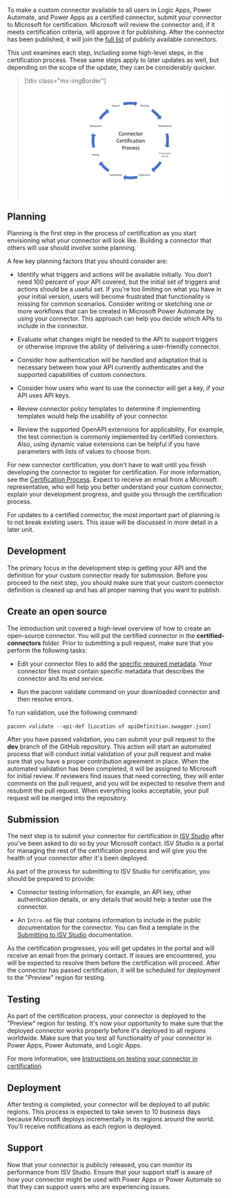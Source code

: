 To make a custom connector available to all users in Logic Apps, Power Automate, and Power Apps as a certified connector, submit your connector to Microsoft for certification. Microsoft will review the connector and, if it meets certification criteria, will approve it for publishing. After the connector has been published, it will join the [full list](/connectors/connector-reference/?azure-portal=true) of publicly available connectors.

This unit examines each step, including some high-level steps, in the certification process. These same steps apply to later updates as well, but depending on the scope of the update, they can be considerably quicker.

> [!div class="mx-imgBorder"]
> [![Certification process diagram with planning, development, create open source, submission, certification, testing, deployment, and support steps.](../media/certification-process.png)](../media/certification-process.png#lightbox)

## Planning

Planning is the first step in the process of certification as you start envisioning what your connector will look like. Building a connector that others will use should involve some planning. 

A few key planning factors that you should consider are:

- Identify what triggers and actions will be available initially. You don't need 100 percent of your API covered, but the initial set of triggers and actions should be a useful set. If you're too limiting on what you have in your initial version, users will become frustrated that functionality is missing for common scenarios. Consider writing or sketching one or more workflows that can be created in Microsoft Power Automate by using your connector. This approach can help you decide which APIs to include in the connector.

- Evaluate what changes might be needed to the API to support triggers or otherwise improve the ability of delivering a user-friendly connector.

- Consider how authentication will be handled and adaptation that is necessary between how your API currently authenticates and the supported capabilities of custom connectors.

- Consider how users who want to use the connector will get a key, if your API uses API keys.

- Review connector policy templates to determine if implementing templates would help the usability of your connector.

- Review the supported OpenAPI extensions for applicability. For example, the test connection is commonly implemented by certified connectors. Also, using dynamic value extensions can be helpful if you have parameters with lists of values to choose from.

For new connector certification, you don't have to wait until you finish developing the connector to register for certification. For more information, see the [Certification Process](/connectors/custom-connectors/submit-certification?azure-portal=true#certification-process). Expect to receive an email from a Microsoft representative, who will help you better understand your custom connector, explain your development progress, and guide you through the certification process.

For updates to a certified connector, the most important part of planning is to not break existing users. This issue will be discussed in more detail in a later unit.

## Development

The primary focus in the development step is getting your API and the definition for your custom connector ready for submission. Before you proceed to the next step, you should make sure that your custom connector definition is cleaned up and has all proper naming that you want to publish.

## Create an open source

The introduction unit covered a high-level overview of how to create an open-source connector. You will put the certified connector in the **certified-connectors** folder. Prior to submitting a pull request, make sure that you perform the following tasks:

- Edit your connector files to add the [specific required metadata](/connectors/custom-connectors/certification-submission?azure-portal=true#publisher-and-stack-owner). Your connector files must contain specific metadata that describes the connector and its end service.

- Run the paconn validate command on your downloaded connector and then resolve errors.

To run validation, use the following command:

`paconn validate --api-def [Location of apiDefinition.swagger.json]`

After you have passed validation, you can submit your pull request to the **dev** branch of the GitHub repository. This action will start an automated process that will conduct initial validation of your pull request and make sure that you have a proper contribution agreement in place. When the automated validation has been completed, it will be assigned to Microsoft for initial review. If reviewers find issues that need correcting, they will enter comments on the pull request, and you will be expected to resolve them and resubmit the pull request. When everything looks acceptable, your pull request will be merged into the repository.

## Submission

The next step is to submit your connector for certification in [ISV Studio](https://isvstudio.powerapps.com/ep/connector/?azure-portal=true) after you've been asked to do so by your Microsoft contact. ISV Studio is a portal for managing the rest of the certification process and will give you the health of your connector after it's been deployed.

As part of the process for submitting to ISV Studio for certification, you should be prepared to provide:

- Connector testing information, for example, an API key, other authentication details, or any details that would help a tester use the connector.

- An `Intro.md` file that contains information to include in the public documentation for the connector. You can find a template in the [Submitting to ISV Studio](/connectors/custom-connectors/certification-submission?azure-portal=true#submitting-to-isv-studio) documentation.

As the certification progresses, you will get updates in the portal and will receive an email from the primary contact. If issues are encountered, you will be expected to resolve them before the certification will proceed. After the connector has passed certification, it will be scheduled for deployment to the "Preview" region for testing.

## Testing

As part of the certification process, your connector is deployed to the "Preview" region for testing. It's now your opportunity to make sure that the deployed connector works properly before it's deployed to all regions worldwide. Make sure that you test all functionality of your connector in Power Apps, Power Automate, and Logic Apps. 

For more information, see [Instructions on testing your connector in certification](/connectors/custom-connectors/certification-testing/?azure-portal=true).

## Deployment

After testing is completed, your connector will be deployed to all public regions. This process is expected to take seven to 10 business days because Microsoft deploys incrementally in its regions around the world. You'll receive notifications as each region is deployed.

## Support

Now that your connector is publicly released, you can monitor its performance from ISV Studio. Ensure that your support staff is aware of how your connector might be used with Power Apps or Power Automate so that they can support users who are experiencing issues.
